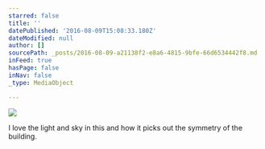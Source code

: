 ```yaml
---
starred: false
title: ''
datePublished: '2016-08-09T15:08:33.180Z'
dateModified: null
author: []
sourcePath: _posts/2016-08-09-a21138f2-e8a6-4815-9bfe-66d6534442f8.md
inFeed: true
hasPage: false
inNav: false
_type: MediaObject

---
```

![](https://the-grid-user-content.s3-us-west-2.amazonaws.com/e6de3f0b-f12e-4d70-b64e-24550b868d26.jpg)

I love the light and sky in this and how it picks out the symmetry of the building.